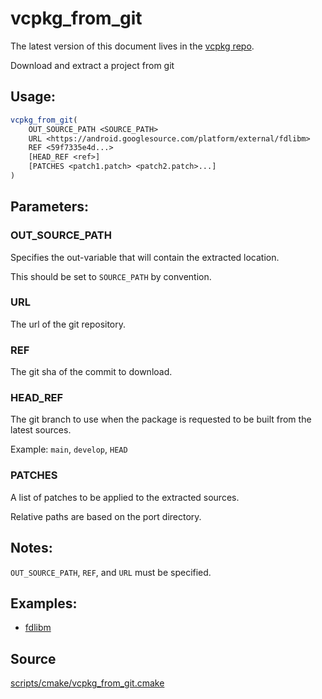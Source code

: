 # vcpkg_from_git

The latest version of this document lives in the [vcpkg repo](https://github.com/Microsoft/vcpkg/blob/master/docs/maintainers/vcpkg_from_git.md).

Download and extract a project from git

## Usage:
```cmake
vcpkg_from_git(
    OUT_SOURCE_PATH <SOURCE_PATH>
    URL <https://android.googlesource.com/platform/external/fdlibm>
    REF <59f7335e4d...>
    [HEAD_REF <ref>]
    [PATCHES <patch1.patch> <patch2.patch>...]
)
```

## Parameters:
### OUT_SOURCE_PATH
Specifies the out-variable that will contain the extracted location.

This should be set to `SOURCE_PATH` by convention.

### URL
The url of the git repository.

### REF
The git sha of the commit to download.

### HEAD_REF
The git branch to use when the package is requested to be built from the latest sources.

Example: `main`, `develop`, `HEAD`

### PATCHES
A list of patches to be applied to the extracted sources.

Relative paths are based on the port directory.

## Notes:
`OUT_SOURCE_PATH`, `REF`, and `URL` must be specified.

## Examples:

* [fdlibm](https://github.com/Microsoft/vcpkg/blob/master/ports/fdlibm/portfile.cmake)

## Source
[scripts/cmake/vcpkg\_from\_git.cmake](https://github.com/Microsoft/vcpkg/blob/master/scripts/cmake/vcpkg_from_git.cmake)

